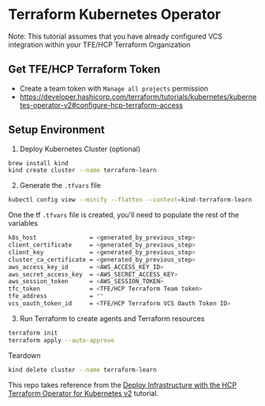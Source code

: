 # Terraform Kubernetes Operator

Note: This tutorial assumes that you have already configured VCS integration within your TFE/HCP Terraform Organization 

## Get TFE/HCP Terraform Token
- Create a team token with `Manage all projects` permission
- https://developer.hashicorp.com/terraform/tutorials/kubernetes/kubernetes-operator-v2#configure-hcp-terraform-access 

## Setup Environment

1. Deploy Kubernetes Cluster (optional)
```bash
brew install kind
kind create cluster --name terraform-learn
```

2. Generate the `.tfvars` file 
```bash
kubectl config view --minify --flatten --context=kind-terraform-learn -o go-template-file=tfvars.gotemplate > terraform.tfvars
```
One the tf `.tfvars` file is created, you'll need to populate the rest of the variables 
```bash
k8s_host               = <generated_by_previous_step>
client_certificate     = <generated_by_previous_step>
client_key             = <generated_by_previous_step>
cluster_ca_certificate = <generated_by_previous_step>
aws_access_key_id      = <AWS_ACCESS_KEY_ID>
aws_secret_access_key  = <AWS_SECRET_ACCESS_KEY>
aws_session_token      = <AWS_SESSION_TOKEN>
tfc_token              = <TFE/HCP Terraform Team token> 
tfe_address            = ""
vcs_oauth_token_id     = <TFE/HCP Terraform VCS Oauth Token ID>
```

3. Run Terraform to create agents and Terraform resources
```bash
terraform init
terraform apply --auto-approve
```


Teardown 
```bash
kind delete cluster --name terraform-learn
```
This repo takes reference from the [Deploy Infrastructure with the HCP Terraform Operator for Kubernetes v2](https://developer.hashicorp.com/terraform/tutorials/kubernetes/kubernetes-operator-v2) tutorial.
